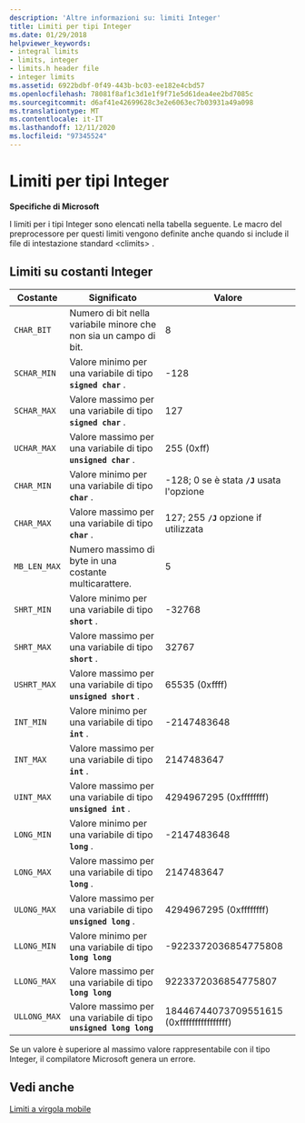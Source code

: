 ```yaml
---
description: 'Altre informazioni su: limiti Integer'
title: Limiti per tipi Integer
ms.date: 01/29/2018
helpviewer_keywords:
- integral limits
- limits, integer
- limits.h header file
- integer limits
ms.assetid: 6922bdbf-0f49-443b-bc03-ee182e4cbd57
ms.openlocfilehash: 78081f8af1c3d1e1f9f71e5d61dea4ee2bd7085c
ms.sourcegitcommit: d6af41e42699628c3e2e6063ec7b03931a49a098
ms.translationtype: MT
ms.contentlocale: it-IT
ms.lasthandoff: 12/11/2020
ms.locfileid: "97345524"
---
```

# <a name="integer-limits"></a>Limiti per tipi Integer

**Specifiche di Microsoft**

I limiti per i tipi Integer sono elencati nella tabella seguente. Le macro del preprocessore per questi limiti vengono definite anche quando si include il file di intestazione standard \<climits> .

## <a name="limits-on-integer-constants"></a>Limiti su costanti Integer

| Costante | Significato | Valore |
|--|--|--|
| `CHAR_BIT` | Numero di bit nella variabile minore che non sia un campo di bit. | 8 |
| `SCHAR_MIN` | Valore minimo per una variabile di tipo **`signed char`** . | -128 |
| `SCHAR_MAX` | Valore massimo per una variabile di tipo **`signed char`** . | 127 |
| `UCHAR_MAX` | Valore massimo per una variabile di tipo **`unsigned char`** . | 255 (0xff) |
| `CHAR_MIN` | Valore minimo per una variabile di tipo **`char`** . | -128; 0 se è stata **`/J`** usata l'opzione |
| `CHAR_MAX` | Valore massimo per una variabile di tipo **`char`** . | 127; 255 **`/J`** opzione if utilizzata |
| `MB_LEN_MAX` | Numero massimo di byte in una costante multicarattere. | 5 |
| `SHRT_MIN` | Valore minimo per una variabile di tipo **`short`** . | -32768 |
| `SHRT_MAX` | Valore massimo per una variabile di tipo **`short`** . | 32767 |
| `USHRT_MAX` | Valore massimo per una variabile di tipo **`unsigned short`** . | 65535 (0xffff) |
| `INT_MIN` | Valore minimo per una variabile di tipo **`int`** . | -2147483648 |
| `INT_MAX` | Valore massimo per una variabile di tipo **`int`** . | 2147483647 |
| `UINT_MAX` | Valore massimo per una variabile di tipo **`unsigned int`** . | 4294967295 (0xffffffff) |
| `LONG_MIN` | Valore minimo per una variabile di tipo **`long`** . | -2147483648 |
| `LONG_MAX` | Valore massimo per una variabile di tipo **`long`** . | 2147483647 |
| `ULONG_MAX` | Valore massimo per una variabile di tipo **`unsigned long`** . | 4294967295 (0xffffffff) |
| `LLONG_MIN` | Valore minimo per una variabile di tipo **`long long`** | -9223372036854775808 |
| `LLONG_MAX` | Valore massimo per una variabile di tipo **`long long`** | 9223372036854775807 |
| `ULLONG_MAX` | Valore massimo per una variabile di tipo **`unsigned long long`** | 18446744073709551615 (0xffffffffffffffff) |

Se un valore è superiore al massimo valore rappresentabile con il tipo Integer, il compilatore Microsoft genera un errore.

## <a name="see-also"></a>Vedi anche

[Limiti a virgola mobile](../cpp/floating-limits.md)
